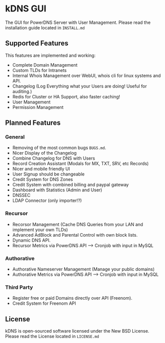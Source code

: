 kDNS GUI
========

The GUI for PowerDNS Server with User Management. Please read the installation guide located in `INSTALL.md`

Supported Features
------------------

This features are implemented and working:

-	Complete Domain Management
-	Custom TLDs for Intranets
-	Internal Whois Management over WebUI, whois cli for linux systems and API.
-	Changelog (Log Everything what your Users are doing! Useful for auditing.)
-	Redis for Cluster or HA Support, also faster caching!
-	User Management
-	Permission Management

Planned Features
----------------

### General

-	Removing of the most common bugs `BUGS.md`.
-	Nicer Display of the Changelog
-	Combine Changelog for DNS with Users
-	Record Creation Assistant (Modals for MX, TXT, SRV, etc Records)
-	Nicer and mobile friendly UI
-	User Signup should be changeable
-	Credit System for DNS Zones
-	Credit System with combined billing and paypal gateway
-	Dashboard with Statistics (Admin and User)
-	DNSSEC
-	LDAP Connector (only importer!?)

### Recursor

-	Recorsor Management (Cache DNS Queries from your LAN and implement your own TLDs)
-	Advanced AdBlock and Parental Control with own block lists.
-	Dynamic DNS API.
-	Recursor Metrics via PowerDNS API --> Cronjob with input in MySQL

### Authorative

-	Authorative Nameserver Management (Manage your public domains)
-	Authorative Metrics via PowerDNS API --> Cronjob with input in MySQL

### Third Party

-	Register free or paid Domains directly over API (Freenom).
-	Credit System for Freenom API

License
-------

kDNS is open-sourced software licensed under the New BSD License. Please read the License located in `LICENSE.md`
